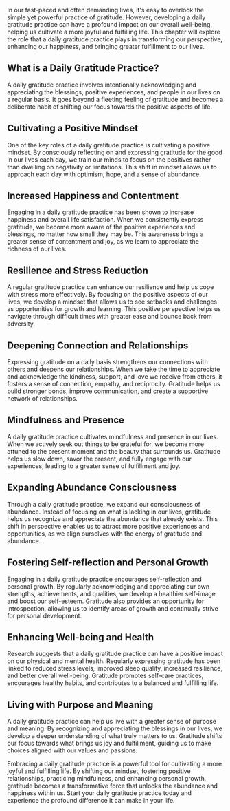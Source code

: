 
In our fast-paced and often demanding lives, it's easy to overlook the simple yet powerful practice of gratitude. However, developing a daily gratitude practice can have a profound impact on our overall well-being, helping us cultivate a more joyful and fulfilling life. This chapter will explore the role that a daily gratitude practice plays in transforming our perspective, enhancing our happiness, and bringing greater fulfillment to our lives.

**What is a Daily Gratitude Practice?**
---------------------------------------

A daily gratitude practice involves intentionally acknowledging and appreciating the blessings, positive experiences, and people in our lives on a regular basis. It goes beyond a fleeting feeling of gratitude and becomes a deliberate habit of shifting our focus towards the positive aspects of life.

**Cultivating a Positive Mindset**
----------------------------------

One of the key roles of a daily gratitude practice is cultivating a positive mindset. By consciously reflecting on and expressing gratitude for the good in our lives each day, we train our minds to focus on the positives rather than dwelling on negativity or limitations. This shift in mindset allows us to approach each day with optimism, hope, and a sense of abundance.

**Increased Happiness and Contentment**
---------------------------------------

Engaging in a daily gratitude practice has been shown to increase happiness and overall life satisfaction. When we consistently express gratitude, we become more aware of the positive experiences and blessings, no matter how small they may be. This awareness brings a greater sense of contentment and joy, as we learn to appreciate the richness of our lives.

**Resilience and Stress Reduction**
-----------------------------------

A regular gratitude practice can enhance our resilience and help us cope with stress more effectively. By focusing on the positive aspects of our lives, we develop a mindset that allows us to see setbacks and challenges as opportunities for growth and learning. This positive perspective helps us navigate through difficult times with greater ease and bounce back from adversity.

**Deepening Connection and Relationships**
------------------------------------------

Expressing gratitude on a daily basis strengthens our connections with others and deepens our relationships. When we take the time to appreciate and acknowledge the kindness, support, and love we receive from others, it fosters a sense of connection, empathy, and reciprocity. Gratitude helps us build stronger bonds, improve communication, and create a supportive network of relationships.

**Mindfulness and Presence**
----------------------------

A daily gratitude practice cultivates mindfulness and presence in our lives. When we actively seek out things to be grateful for, we become more attuned to the present moment and the beauty that surrounds us. Gratitude helps us slow down, savor the present, and fully engage with our experiences, leading to a greater sense of fulfillment and joy.

**Expanding Abundance Consciousness**
-------------------------------------

Through a daily gratitude practice, we expand our consciousness of abundance. Instead of focusing on what is lacking in our lives, gratitude helps us recognize and appreciate the abundance that already exists. This shift in perspective enables us to attract more positive experiences and opportunities, as we align ourselves with the energy of gratitude and abundance.

**Fostering Self-reflection and Personal Growth**
-------------------------------------------------

Engaging in a daily gratitude practice encourages self-reflection and personal growth. By regularly acknowledging and appreciating our own strengths, achievements, and qualities, we develop a healthier self-image and boost our self-esteem. Gratitude also provides an opportunity for introspection, allowing us to identify areas of growth and continually strive for personal development.

**Enhancing Well-being and Health**
-----------------------------------

Research suggests that a daily gratitude practice can have a positive impact on our physical and mental health. Regularly expressing gratitude has been linked to reduced stress levels, improved sleep quality, increased resilience, and better overall well-being. Gratitude promotes self-care practices, encourages healthy habits, and contributes to a balanced and fulfilling life.

**Living with Purpose and Meaning**
-----------------------------------

A daily gratitude practice can help us live with a greater sense of purpose and meaning. By recognizing and appreciating the blessings in our lives, we develop a deeper understanding of what truly matters to us. Gratitude shifts our focus towards what brings us joy and fulfillment, guiding us to make choices aligned with our values and passions.

Embracing a daily gratitude practice is a powerful tool for cultivating a more joyful and fulfilling life. By shifting our mindset, fostering positive relationships, practicing mindfulness, and enhancing personal growth, gratitude becomes a transformative force that unlocks the abundance and happiness within us. Start your daily gratitude practice today and experience the profound difference it can make in your life.
